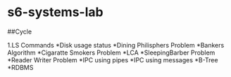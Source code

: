 # s6-systems-lab

##Cycle

1.LS Commands
*Disk usage status
*Dining Philisphers Problem
*Bankers Algorithm
*Cigaratte Smokers Problem
*LCA
*SleepingBarber Problem
*Reader Writer Problem
*IPC using pipes
*IPC using messages
*B-Tree
*RDBMS
